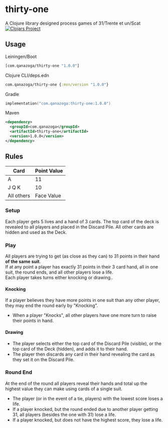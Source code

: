 # thirty-one
A Clojure library designed process games of 31/Trente et un/Scat  
[![Clojars Project](https://img.shields.io/clojars/v/com.qanazoga/thirty-one.svg)](https://clojars.org/com.qanazoga/thirty-one)

## Usage
Leiningen/Boot
```clj
[com.qanazoga/thirty-one "1.0.0"]
````
Clojure CLI/deps.edn
```clj
com.qanazoga/thirty-one {:mvn/version "1.0.0"}
```
Gradle
```kt
implementation("com.qanazoga:thirty-one:1.0.0")
```
Maven
```xml
<dependency>
  <groupId>com.qanazoga</groupId>
  <artifactId>thirty-one</artifactId>
  <version>1.0.0</version>
</dependency>
```
## Rules
| Card       | Point Value |
|------------|-------------|
| A          | 11          |
| J Q K      | 10          |
| All others | Face Value  |

### Setup
Each player gets 5 lives and a hand of 3 cards. 
The top card of the deck is revealed to all players and placed in the Discard Pile. 
All other cards are hidden and used as the Deck.
    
### Play
All players are trying to get (as close as they can) to 31 points in their hand **of the same suit**.  
If at any point a player has exactly 31 points in their 3 card hand, all in one suit, the round ends, and all other players lose a life.  
Each player takes turns either knocking or drawing..

#### Knocking
If a player believes they have more points in one suit than any other player, they may end the round early by "Knocking".
- When a player "Knocks", all other players have one more turn to raise their points in hand.

#### Drawing
- The player selects either the top card of the Discard Pile (visible), or the top card of the Deck (hidden), and adds it to their hand.
- The player then discards any card in their hand revealing the card as they set it on the Discard Pile.  


### Round End
At the end of the round all players reveal their hands and total up the highest value they can make using cards of a single suit.
- The player (or in the event of a tie, players) with the lowest score loses a life.
- If a player knocked, but the round ended due to another player getting 31, all players (besides the one with 31) lose a life.
- If a player knocked, but does not have the highest score, they lose a life.

